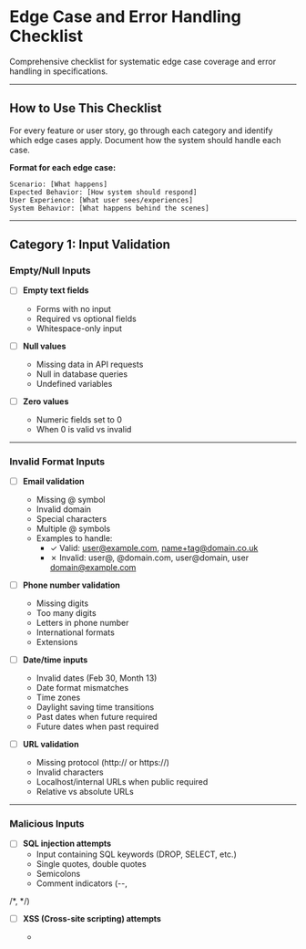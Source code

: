 # Edge Case and Error Handling Checklist

Comprehensive checklist for systematic edge case coverage and error handling in specifications.

---

## How to Use This Checklist

For every feature or user story, go through each category and identify which edge cases apply. Document how the system should handle each case.

**Format for each edge case:**
```
Scenario: [What happens]
Expected Behavior: [How system should respond]
User Experience: [What user sees/experiences]
System Behavior: [What happens behind the scenes]
```

---

## Category 1: Input Validation

### Empty/Null Inputs

- [ ] **Empty text fields**
  - Forms with no input
  - Required vs optional fields
  - Whitespace-only input

- [ ] **Null values**
  - Missing data in API requests
  - Null in database queries
  - Undefined variables

- [ ] **Zero values**
  - Numeric fields set to 0
  - When 0 is valid vs invalid

---

### Invalid Format Inputs

- [ ] **Email validation**
  - Missing @ symbol
  - Invalid domain
  - Special characters
  - Multiple @ symbols
  - Examples to handle:
    - ✓ Valid: user@example.com, name+tag@domain.co.uk
    - ✗ Invalid: user@, @domain.com, user@domain, user domain@example.com

- [ ] **Phone number validation**
  - Missing digits
  - Too many digits
  - Letters in phone number
  - International formats
  - Extensions

- [ ] **Date/time inputs**
  - Invalid dates (Feb 30, Month 13)
  - Date format mismatches
  - Time zones
  - Daylight saving time transitions
  - Past dates when future required
  - Future dates when past required

- [ ] **URL validation**
  - Missing protocol (http:// or https://)
  - Invalid characters
  - Localhost/internal URLs when public required
  - Relative vs absolute URLs

---

### Malicious Inputs

- [ ] **SQL injection attempts**
  - Input containing SQL keywords (DROP, SELECT, etc.)
  - Single quotes, double quotes
  - Semicolons
  - Comment indicators (--,

 /*, */)

- [ ] **XSS (Cross-site scripting) attempts**
  - <script> tags in input
  - JavaScript in URLs (javascript:)
  - Event handlers (onerror, onload)
  - Data URLs with scripts

- [ ] **Path traversal attempts**
  - ../../../etc/passwd
  - Absolute paths when relative expected
  - Special characters in filenames

- [ ] **Command injection**
  - Pipe characters |
  - Semicolons;
  - Backticks `
  - Shell variables $

- [ ] **Buffer overflow attempts**
  - Extremely long inputs
  - Repeated characters
  - Binary data

---

### Boundary Conditions

- [ ] **Maximum length exceeded**
  - Text inputs at max length
  - Text inputs exceeding max length
  - Database field limits

- [ ] **Numeric bounds**
  - Negative numbers when positive required
  - Decimals when integers required
  - Very large numbers (overflow)
  - Very small numbers (underflow)
  - Infinity, NaN

- [ ] **Collection limits**
  - Empty arrays/lists
  - Single-item arrays
  - Maximum capacity arrays
  - Just over maximum

---

## Category 2: Authentication & Authorization

### Authentication Issues

- [ ] **Not logged in**
  - Accessing protected resources
  - Session expired
  - Never logged in

- [ ] **Invalid credentials**
  - Wrong password
  - Wrong username
  - Account doesn't exist
  - Case sensitivity issues

- [ ] **Session management**
  - Expired sessions
  - Concurrent sessions
  - Session hijacking attempts
  - Logout while operations in progress

- [ ] **Token handling**
  - Expired tokens
  - Invalid tokens
  - Missing tokens
  - Tampered tokens

---

### Authorization Issues

- [ ] **Insufficient permissions**
  - User role doesn't have access
  - Trying to access others' data
  - Trying to perform admin actions

- [ ] **Resource ownership**
  - Editing someone else's content
  - Deleting someone else's content
  - Viewing private content

- [ ] **Permission edge cases**
  - User loses permission while editing
  - Shared resource with conflicting permissions
  - Group membership changes during operation

---

## Category 3: State Management

### Empty States

- [ ] **No data exists**
  - Empty search results
  - No saved items
  - New user with no history
  - Deleted all items

- [ ] **First-time experience**
  - Never configured settings
  - No preferences set
  - Empty dashboard/homepage

---

### Loading States

- [ ] **Data loading**
  - Show loading indicators
  - Handle slow loads (>5 seconds)
  - Handle very slow loads (>30 seconds)
  - Timeout handling

- [ ] **Progressive loading**
  - Partial data loaded
  - Images still loading
  - Lazy-loaded content

---

### Error States

- [ ] **Failed operations**
  - Save failed
  - Delete failed
  - Update failed
  - Clear error messaging

- [ ] **Recovery from errors**
  - Retry mechanisms
  - Rollback capabilities
  - Undo options

---

### Full/Capacity States

- [ ] **Storage full**
  - Disk space exhausted
  - Quota exceeded
  - Database full

- [ ] **Rate limits reached**
  - API rate limit
  - Upload limit
  - Request throttling

- [ ] **Maximum items**
  - Maximum users in team
  - Maximum files uploaded
  - Maximum connections

---

## Category 4: Concurrency & Race Conditions

### Simultaneous Operations

- [ ] **Concurrent edits**
  - Two users editing same document
  - Conflict resolution strategy
  - Last-write-wins vs merge vs conflict

- [ ] **Race conditions**
  - Read-modify-write conflicts
  - Duplicate submissions (double-click)
  - Simultaneous deletes

- [ ] **Lock handling**
  - Pessimistic locks (can't edit while locked)
  - Optimistic locks (edit conflict on save)
  - Deadlocks

---

### Stale Data

- [ ] **Outdated information**
  - Viewing old version after update elsewhere
  - Cache staleness
  - Refresh strategies

- [ ] **Version conflicts**
  - Saving over newer version
  - Merging divergent versions

---

## Category 5: Network & Infrastructure

### Network Issues

- [ ] **Connection lost**
  - Mid-operation disconnect
  - Offline mode
  - Reconnection handling

- [ ] **Slow connections**
  - Timeouts
  - Partial data received
  - Progress indicators

- [ ] **Request failures**
  - 400 Bad Request
  - 401 Unauthorized
  - 403 Forbidden
  - 404 Not Found
  - 429 Too Many Requests
  - 500 Internal Server Error
  - 502 Bad Gateway
  - 503 Service Unavailable
  - 504 Gateway Timeout

---

### Service Dependencies

- [ ] **External service down**
  - Payment processor unavailable
  - Email service down
  - Third-party API offline
  - Fallback strategies

- [ ] **Degraded performance**
  - Slow database queries
  - High load
  - Resource constraints

---

## Category 6: Data Integrity

### Missing Data

- [ ] **Required data missing**
  - Required fields not provided
  - Partial data submission
  - Corrupted data

- [ ] **Orphaned records**
  - Parent deleted but child remains
  - Foreign key violations
  - Dangling references

---

### Data Consistency

- [ ] **Inconsistent state**
  - Balance doesn't match transactions
  - Count doesn't match actual items
  - Derived data out of sync

- [ ] **Data format mismatch**
  - Expected JSON got XML
  - Expected string got number
  - Expected array got object

---

### Data Loss Prevention

- [ ] **Unsaved changes**
  - User navigates away with edits
  - Browser/app crashes
  - Accidental deletions

- [ ] **Backup and recovery**
  - Restore from backup
  - Point-in-time recovery
  - Data export

---

## Category 7: Time-Based Edge Cases

### Timing Issues

- [ ] **Expired items**
  - Expired coupons
  - Expired trials
  - Expired subscriptions
  - Expired sessions

- [ ] **Scheduled events**
  - Past scheduled time
  - Future scheduled time
  - Recurring events

- [ ] **Time zones**
  - Different user time zones
  - Daylight saving time transitions
  - Date line crossing

---

### Sequencing Issues

- [ ] **Out of order**
  - Messages arriving out of sequence
  - Events processed in wrong order
  - Timestamps not monotonic

---

## Category 8: User Behavior

### Unexpected Actions

- [ ] **Rapid clicking**
  - Double-click submit button
  - Spam clicking
  - Duplicate requests

- [ ] **Back button usage**
  - Browser back after form submission
  - Forward button
  - History navigation

- [ ] **Bookmark/direct URL**
  - Bookmarking middle of flow
  - Sharing URLs with session state
  - Direct URL access to protected pages

---

### Abandonment

- [ ] **Incomplete flows**
  - Start checkout, never finish
  - Multi-step form abandonment
  - Registration not completed

- [ ] **Idle timeout**
  - User inactive for extended period
  - Session expiration during work
  - Auto-save vs manual save

---

## Category 9: Cross-Browser & Cross-Device

### Browser Compatibility

- [ ] **Older browsers**
  - IE11 support (if required)
  - Feature detection vs user-agent sniffing
  - Polyfills for missing features

- [ ] **JavaScript disabled**
  - Graceful degradation
  - Server-side rendering fallbacks

- [ ] **Cookies/storage disabled**
  - LocalStorage unavailable
  - Cookies blocked
  - Private/incognito mode

---

### Device-Specific

- [ ] **Mobile constraints**
  - Small screen sizes
  - Touch vs mouse
  - Orientation changes (portrait/landscape)
  - Slow connections

- [ ] **Accessibility devices**
  - Screen readers
  - Keyboard-only navigation
  - Voice control

---

## Category 10: Business Logic Edge Cases

### Financial Operations

- [ ] **Currency handling**
  - Rounding errors
  - Currency conversion
  - Negative amounts
  - Refunds exceeding original amount

- [ ] **Payments**
  - Partial payments
  - Refunds
  - Chargebacks
  - Split payments

---

### Inventory/Availability

- [ ] **Stock levels**
  - Out of stock
  - Overselling (stock becomes negative)
  - Reserved/held inventory
  - Stock becomes available during checkout

---

### Discounts/Promotions

- [ ] **Promo code edge cases**
  - Invalid code
  - Expired code
  - Already used (single-use)
  - Doesn't apply to cart items
  - Minimum purchase not met
  - Multiple codes (allowed or not?)

---

## Error Handling Template

For each edge case identified, document using this format:

```markdown
### Edge Case: [Name]

**Scenario:**
[Describe what happens]

**Frequency:** [How often this occurs: Common / Occasional / Rare]

**Impact:** [Critical / High / Medium / Low]

**Expected System Behavior:**
1. [What system does internally]
2. [How it logs/monitors]
3. [Whether it retries]

**User Experience:**
- **Error Message:** "[Exact error message shown]"
- **UI State:** [What happens to UI - disable buttons, show error, etc.]
- **Recovery Action:** [What user can do to fix/retry]

**Example:**

Scenario: User submits form with invalid email format
Expected System Behavior:
1. System validates email format client-side before submission
2. System displays inline error on email field
3. System prevents form submission until corrected

User Experience:
- **Error Message:** "Please enter a valid email address (e.g., name@example.com)"
- **UI State:** Email field highlighted in red, error message below field, submit button remains enabled
- **Recovery Action:** User corrects email and resubmits
```

---

## Prioritization Framework

Not all edge cases are equal. Prioritize coverage using this framework:

### Must Handle (P0)

- Security vulnerabilities
- Data loss scenarios
- Payment failures
- Authentication/authorization issues
- Scenarios causing crashes/errors

### Should Handle (P1)

- Common user mistakes
- Network issues
- Browser compatibility
- Mobile-specific issues
- Accessibility concerns

### Nice to Handle (P2)

- Rare edge cases with low impact
- Cosmetic issues
- Advanced browser features
- Obscure device configurations

---

## Testing Checklist

For each edge case documented:

- [ ] Unit test exists
- [ ] Integration test exists
- [ ] Manual test case documented
- [ ] Error message is user-friendly
- [ ] Error is logged for debugging
- [ ] Metrics track frequency
- [ ] User can recover without data loss

---

## Review Questions

Before considering edge case coverage complete, answer:

1. What happens if this field is empty?
2. What happens if this value is negative?
3. What happens if the user loses internet connection right now?
4. What happens if two users do this at the same time?
5. What happens if this external service is down?
6. What happens if the user hits back button?
7. What happens if the user's permission changes mid-operation?
8. What happens at midnight/month boundary/year boundary?
9. What happens if someone intentionally tries to break this?
10. What happens if this takes 10x longer than expected?

---

## Related Templates

- `assets/prd-structure-template.md` - Document edge cases in PRD
- `assets/user-story-template.md` - Include edge cases in acceptance criteria
- `assets/use-case-template.md` - Document as exception flows
- `references/specification-anti-patterns.md` - Avoid common mistakes
